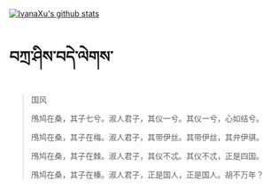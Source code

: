 [![IvanaXu's github stats](https://github-readme-stats.vercel.app/api?username=IvanaXu&show_icons=true&theme=vue-dark)](https://github.com/anuraghazra/github-readme-stats)
# བཀྲ་ཤིས་བདེ་ལེགས་
> 国风
> 
> 鳲鸠在桑，其子七兮。淑人君子，其仪一兮。其仪一兮，心如结兮。
> 
> 鳲鸠在桑，其子在梅。淑人君子，其带伊丝。其带伊丝，其弁伊骐。
> 
> 鳲鸠在桑，其子在棘。淑人君子，其仪不忒。其仪不忒，正是四国。
> 
> 鳲鸠在桑，其子在榛。淑人君子，正是国人，正是国人。胡不万年？
>